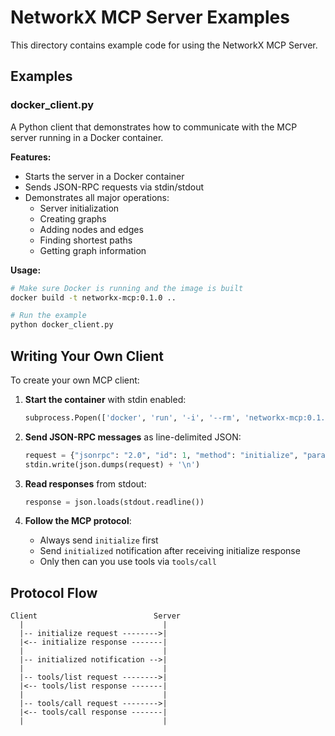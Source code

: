 # NetworkX MCP Server Examples

This directory contains example code for using the NetworkX MCP Server.

## Examples

### docker_client.py
A Python client that demonstrates how to communicate with the MCP server running in a Docker container.

**Features:**
- Starts the server in a Docker container
- Sends JSON-RPC requests via stdin/stdout
- Demonstrates all major operations:
  - Server initialization
  - Creating graphs
  - Adding nodes and edges
  - Finding shortest paths
  - Getting graph information

**Usage:**
```bash
# Make sure Docker is running and the image is built
docker build -t networkx-mcp:0.1.0 ..

# Run the example
python docker_client.py
```

## Writing Your Own Client

To create your own MCP client:

1. **Start the container** with stdin enabled:
   ```python
   subprocess.Popen(['docker', 'run', '-i', '--rm', 'networkx-mcp:0.1.0'], ...)
   ```

2. **Send JSON-RPC messages** as line-delimited JSON:
   ```python
   request = {"jsonrpc": "2.0", "id": 1, "method": "initialize", "params": {...}}
   stdin.write(json.dumps(request) + '\n')
   ```

3. **Read responses** from stdout:
   ```python
   response = json.loads(stdout.readline())
   ```

4. **Follow the MCP protocol**:
   - Always send `initialize` first
   - Send `initialized` notification after receiving initialize response
   - Only then can you use tools via `tools/call`

## Protocol Flow

```
Client                          Server
  |                               |
  |-- initialize request -------->|
  |<-- initialize response -------|
  |                               |
  |-- initialized notification -->|
  |                               |
  |-- tools/list request -------->|
  |<-- tools/list response -------|
  |                               |
  |-- tools/call request -------->|
  |<-- tools/call response -------|
  |                               |
```